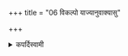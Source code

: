 +++
title = "06 विकल्पो याज्यानुवाक्यासु"

+++

<details><summary>कपर्दिस्वामी</summary>


<details>

<details><summary>हरदत्तः</summary>


<details>

<details><summary>Müller</summary>

In the case of the Yājyās and Anuvākyās this (the aggregation) is optional.
</details>

<details><summary>थिते</summary>

विकल्पो याज्यानुवाक्यासु ६
</details>
